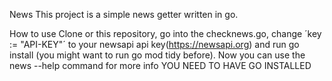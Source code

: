 News
This project is a simple news getter written in go.

How to use
Clone or this repository, go into the checknews.go, change ´key := "API-KEY"´ to your newsapi api key(https://newsapi.org) and run go install (you might want to run go mod tidy before).
Now you can use the news --help command for more info
YOU NEED TO HAVE GO INSTALLED
